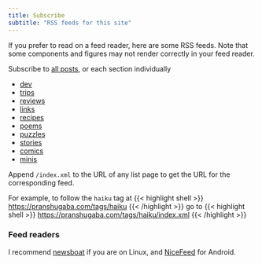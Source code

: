 ```yaml
---
title: Subscribe
subtitle: "RSS feeds for this site"
---
```


If you prefer to read on a feed reader, here are some RSS feeds. 
Note that some components and figures may not render correctly in your feed reader. 

Subscribe to [all posts](/index.xml), or each section individually 

- [dev](/dev/index.xml)
- [trips](/trips/index.xml)
- [reviews](/reviews/index.xml)
- [links](/links/index.xml)
- [recipes](/recipes/index.xml)
- [poems](/poems/index.xml)
- [puzzles](/puzzles/index.xml)
- [stories](/stories/index.xml)
- [comics](/comics/index.xml)
- [minis](/minis/index.xml)

Append `/index.xml` to the URL of any list page to get the URL for the corresponding feed. 

For example, to follow the `haiku` tag at 
{{< highlight shell >}}
https://pranshugaba.com/tags/haiku
{{< /highlight >}}
go to
{{< highlight shell >}}
https://pranshugaba.com/tags/haiku/index.xml
{{< /highlight >}}

### Feed readers

I recommend [newsboat](https://github.com/newsboat/newsboat) if you are on Linux, and [NiceFeed](https://f-droid.org/en/packages/com.joshuacerdenia.android.nicefeed/) for Android.